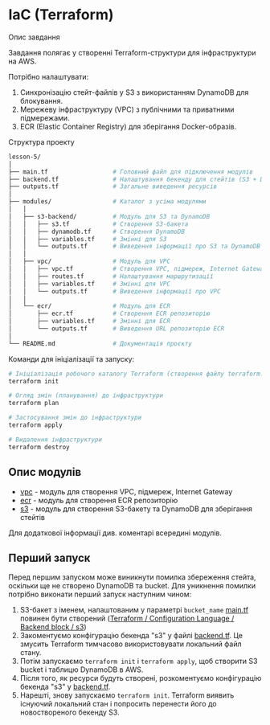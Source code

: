 # IaC (Terraform)

Опис завдання

Завдання полягає у створенні Terraform-структури для інфраструктури на AWS.

Потрібно налаштувати:

1. Синхронізацію стейт-файлів у S3 з використанням DynamoDB для блокування.
2. Мережеву інфраструктуру (VPC) з публічними та приватними підмережами.
3. ECR (Elastic Container Registry) для зберігання Docker-образів.

Структура проекту

```sh
lesson-5/
│
├── main.tf                  # Головний файл для підключення модулів
├── backend.tf               # Налаштування бекенду для стейтів (S3 + DynamoDB)
├── outputs.tf               # Загальне виведення ресурсів
│
├── modules/                 # Каталог з усіма модулями
│   │
│   ├── s3-backend/          # Модуль для S3 та DynamoDB
│   │   ├── s3.tf            # Створення S3-бакета
│   │   ├── dynamodb.tf      # Створення DynamoDB
│   │   ├── variables.tf     # Змінні для S3
│   │   └── outputs.tf       # Виведення інформації про S3 та DynamoDB
│   │
│   ├── vpc/                 # Модуль для VPC
│   │   ├── vpc.tf           # Створення VPC, підмереж, Internet Gateway
│   │   ├── routes.tf        # Налаштування маршрутизації
│   │   ├── variables.tf     # Змінні для VPC
│   │   └── outputs.tf       # Виведення інформації про VPC
│   │
│   └── ecr/                 # Модуль для ECR
│       ├── ecr.tf           # Створення ECR репозиторію
│       ├── variables.tf     # Змінні для ECR
│       └── outputs.tf       # Виведення URL репозиторію ECR
│
└── README.md                # Документація проєкту

```

Команди для ініціалізації та запуску:

```sh
# Ініціалізація робочого каталогу Terraform (створення файлу terraform.tfstate)
terraform init

# Огляд змін (планування) до інфраструктури
terraform plan

# Застосування змін до інфраструктури
terraform apply

# Видалення інфраструктури
terraform destroy
```

## Опис модулів

- [vpc](modules/vpc) - модуль для створення VPC, підмереж, Internet Gateway
- [ecr](modules/ecr) - модуль для створення ECR репозиторію
- [s3](modules/s3-backend) - модуль для створення S3-бакету та DynamoDB для зберігання стейтів

Для додаткової інформації див. коментарі всередині модулів.

## Перший запуск

Перед першим запуском може виникнути помилка збереження стейта, оскільки ще не створено DynamoDB та bucket. Для уникнення помилки потрібно виконати перший запуск наступним чином:

1. S3-бакет з іменем, налаштованим у параметрі `bucket_name` [main.tf](main.tf) повинен бути створений
([Terraform / Configuration Language / Backend block / 
s3](https://developer.hashicorp.com/terraform/language/backend/s3))
2. Закоментуємо конфігурацію бекенда "s3" у файлі [backend.tf](backend.tf).
   Це змусить Terraform тимчасово використовувати локальний файл стану.
3. Потім запускаємо `terraform init` і `terraform apply`, щоб створити S3 bucket і таблицю DynamoDB в AWS.
4. Після того, як ресурси будуть створені, розкоментуємо конфігурацію бекенда "s3" у [backend.tf](backend.tf).
5. Нарешті, знову запускаємо `terraform init`. Terraform виявить існуючий локальний стан і попросить перенести його до новоствореного бекенду S3.
